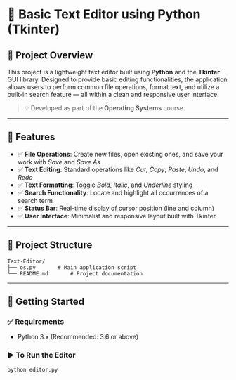 # 📝 Basic Text Editor using Python (Tkinter)

## 📌 Project Overview  
This project is a lightweight text editor built using **Python** and the **Tkinter** GUI library. Designed to provide basic editing functionalities, the application allows users to perform common file operations, format text, and utilize a built-in search feature — all within a clean and responsive user interface.

> 💡 Developed as part of the **Operating Systems** course.

---

## 🎯 Features

- ✅ **File Operations**: Create new files, open existing ones, and save your work with *Save* and *Save As*
- ✅ **Text Editing**: Standard operations like *Cut*, *Copy*, *Paste*, *Undo*, and *Redo*
- ✅ **Text Formatting**: Toggle *Bold*, *Italic*, and *Underline* styling
- ✅ **Search Functionality**: Locate and highlight all occurrences of a search term
- ✅ **Status Bar**: Real-time display of cursor position (line and column)
- ✅ **User Interface**: Minimalist and responsive layout built with Tkinter

---

## 📂 Project Structure

```
Text-Editor/
├── os.py       # Main application script  
└── README.md       # Project documentation
```



---

## 🚀 Getting Started

### ✅ Requirements
- Python 3.x (Recommended: 3.6 or above)

### ▶️ To Run the Editor

```bash
python editor.py
